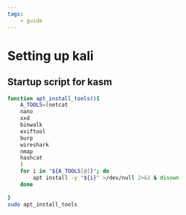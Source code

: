 ```yaml
---
tags:
	- guide
---
```


# Setting up kali

## Startup script for kasm

```sh
function apt_install_tools(){
	A_TOOLS=(netcat
    nano
    xxd
    binwalk
	exiftool 
	burp  
	wireshark 
	nmap 
	hashcat
	)
    for i in "${A_TOOLS[@]}"; do
        apt install -y "${i}" >/dev/null 2>&1 & disown
    done
	
}
sudo apt_install_tools
```